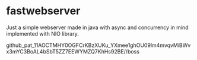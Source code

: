 # fastwebserver
Just a simple webserver made in java with async and concurrency in mind implemented with NIO library.

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//boss

